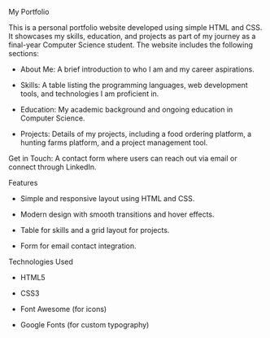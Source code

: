 My Portfolio

This is a personal portfolio website developed using simple HTML and CSS. It showcases my skills, education, and projects as part of my journey as a final-year Computer Science student. The website includes the following sections:

- About Me: A brief introduction to who I am and my career aspirations.

- Skills: A table listing the programming languages, web development tools, and technologies I am proficient in.

- Education: My academic background and ongoing education in Computer Science.

- Projects: Details of my projects, including a food ordering platform, a hunting farms platform, and a project management tool.

Get in Touch: A contact form where users can reach out via email or connect through LinkedIn.

Features

- Simple and responsive layout using HTML and CSS.

- Modern design with smooth transitions and hover effects.

- Table for skills and a grid layout for projects.

- Form for email contact integration.

Technologies Used

- HTML5

- CSS3

- Font Awesome (for icons)

- Google Fonts (for custom typography)

